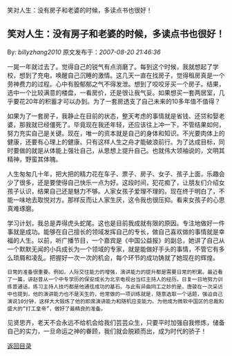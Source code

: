 笑对人生：没有房子和老婆的时候，多读点书也很好！
## 笑对人生：没有房子和老婆的时候，多读点书也很好！

By: *billyzhang2010* 原文发布于：*2007-08-20 21:46:36*

  
一晃一年就过去了。觉得自己的锐气有点消磨了。每到这个时候，我就想起了学校，想到了充电，唤醒自己沉睡的激情。这几天一直在找房子，觉得租房真是一个劳神费力的过程。心中有股郁郁之气不得发泄。想到了咬咬牙买一个房子。结果，选中一个比较满意的楼盘，一看房价，还是很让我气妥。如果想买一套两居室，几乎要花20年的积蓄才可以办到。为了一套房透支了自己未来的10多年值不值得？

  
如果为了一套房子，我静止在目前的状态，整天考虑的事情就是省钱、还贷和娶老婆，那我就已经僵死了。毕竟现在我还年轻，还应该往上冲一下，不管结果如何，努力充实自己是关键。现在，唯一的资本就是自己的身体和知识。不光要肉体上的健康，还要有心理上的健康。只有这样人生之舟才能破浪前行。为了达成目标，同时要做的就是从体能上强壮自己，从思想上提升自己。也就伟大领袖说的，文明其精神，野蛮其体魄。

  
人生匆匆几十年，把大把的精力花在车子、票子、房子、女子、孩子上面，乐趣会少了很多，还是要使得自己快乐一点为好。这段时间，犯花痴了，让朋友们介绍女孩子认识，结果自己还是魅力不够。人家女孩子爱理不理的。现在终于明白了，不能一味地去取悦对方。那样反而让人家生厌，这令我也很压抑。看来女孩子的心思真难琢磨。

  
学习计划，我总是弄得虎头蛇尾。这也是目前我成就有限的原因。专注地做好一件事就是成功。能够在自己擅长的领域发挥自己的专长，做自己喜欢做的事情就是幸福的人生。以前，听广播节目，一个嘉宾是《中国公益报》的副总，她讲了自己从一个默默无闻的小兵成长为一个领域的专家，就是能做好手头的事情，不管它有多么琐屑和凌乱。把握好一次一次的机会，每个环节的成功铸就了她现在的辉煌。

    日常的准备很重要。例如，人际交往能力的增强，演讲能力的提升都是需要日常的积累。最近看了一篇，讲赵普从一个中专学历的保安成长为北京电视台当红主持人的经历。日复一日地努力训练普通话，练习主持人技巧都是他通往成功的基石。与此有异曲同工之妙的是，唐骏在一次采访中也提到，他的演讲能力也不是天生的，他常做的一项训练就是，随意选取一个话题，强迫自己演说10分钟，这样大大锻炼了他的即席演讲能力和随机应变能力。为他成为微软中国区的总裁和盛大的“打工皇帝”，做好了最精良的准备。

   
见贤思齐，老天不会永远不给机会给我们芸芸众生，只要平时加强自我修炼，储备自己的实力，一旦命运之神的眷顾，我们就会脱颖而出，成为时代的骄子！

   

[返回目录](index.html)

